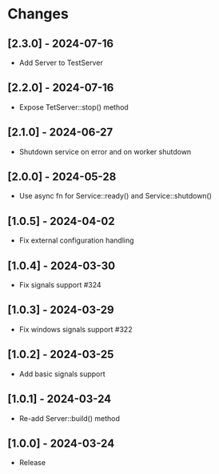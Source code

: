 # Changes

## [2.3.0] - 2024-07-16

* Add Server to TestServer

## [2.2.0] - 2024-07-16

* Expose TetServer::stop() method

## [2.1.0] - 2024-06-27

* Shutdown service on error and on worker shutdown

## [2.0.0] - 2024-05-28

* Use async fn for Service::ready() and Service::shutdown()

## [1.0.5] - 2024-04-02

* Fix external configuration handling

## [1.0.4] - 2024-03-30

* Fix signals support #324

## [1.0.3] - 2024-03-29

* Fix windows signals support #322

## [1.0.2] - 2024-03-25

* Add basic signals support

## [1.0.1] - 2024-03-24

* Re-add Server::build() method

## [1.0.0] - 2024-03-24

* Release
